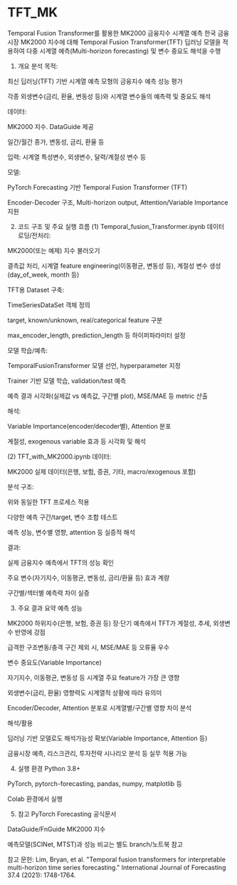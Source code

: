 # TFT_MK

Temporal Fusion Transformer를 활용한 MK2000 금융지수 시계열 예측
한국 금융시장 MK2000 지수에 대해 Temporal Fusion Transformer(TFT) 딥러닝 모델을 적용하여 다중 시계열 예측(Multi-horizon forecasting) 및 변수 중요도 해석을 수행

1. 개요
분석 목적:

최신 딥러닝(TFT) 기반 시계열 예측 모형의 금융지수 예측 성능 평가

각종 외생변수(금리, 환율, 변동성 등)와 시계열 변수들의 예측력 및 중요도 해석

데이터:

MK2000 지수. DataGuide 제공

일간/월간 종가, 변동성, 금리, 환율 등

입력: 시계열 특성변수, 외생변수, 달력/계절성 변수 등

모델:

PyTorch Forecasting 기반 Temporal Fusion Transformer (TFT)

Encoder-Decoder 구조, Multi-horizon output, Attention/Variable Importance 지원

2. 코드 구조 및 주요 실행 흐름
(1) Temporal_fusion_Transformer.ipynb
데이터 로딩/전처리:

MK2000(또는 예제) 지수 불러오기

결측값 처리, 시계열 feature engineering(이동평균, 변동성 등), 계절성 변수 생성(day_of_week, month 등)

TFT용 Dataset 구축:

TimeSeriesDataSet 객체 정의

target, known/unknown, real/categorical feature 구분

max_encoder_length, prediction_length 등 하이퍼파라미터 설정

모델 학습/예측:

TemporalFusionTransformer 모델 선언, hyperparameter 지정

Trainer 기반 모델 학습, validation/test 예측

예측 결과 시각화(실제값 vs 예측값, 구간별 plot), MSE/MAE 등 metric 산출

해석:

Variable Importance(encoder/decoder별), Attention 분포

계절성, exogenous variable 효과 등 시각화 및 해석

(2) TFT_with_MK2000.ipynb
데이터:

MK2000 실제 데이터(은행, 보험, 증권, 기타, macro/exogenous 포함)

분석 구조:

위와 동일한 TFT 프로세스 적용

다양한 예측 구간/target, 변수 조합 테스트

예측 성능, 변수별 영향, attention 등 실증적 해석

결과:

실제 금융지수 예측에서 TFT의 성능 확인

주요 변수(자기지수, 이동평균, 변동성, 금리/환율 등) 효과 계량

구간별/섹터별 예측력 차이 실증

3. 주요 결과 요약
예측 성능

MK2000 하위지수(은행, 보험, 증권 등) 장·단기 예측에서 TFT가 계절성, 추세, 외생변수 반영에 강점

급격한 구조변동/충격 구간 제외 시, MSE/MAE 등 오류율 우수

변수 중요도(Variable Importance)

자기지수, 이동평균, 변동성 등 시계열 주요 feature가 가장 큰 영향

외생변수(금리, 환율) 영향력도 시계열적 상황에 따라 유의미

Encoder/Decoder, Attention 분포로 시계열별/구간별 영향 차이 분석

해석/활용

딥러닝 기반 모델로도 해석가능성 확보(Variable Importance, Attention 등)

금융시장 예측, 리스크관리, 투자전략 시나리오 분석 등 실무 적용 가능

4. 실행 환경
Python 3.8+

PyTorch, pytorch-forecasting, pandas, numpy, matplotlib 등

Colab 환경에서 실행

5. 참고
PyTorch Forecasting 공식문서

DataGuide/FnGuide MK2000 지수

예측모델(SCINet, MTST)과 성능 비교는 별도 branch/노트북 참고

참고 문헌: Lim, Bryan, et al. "Temporal fusion transformers for interpretable multi-horizon time series forecasting." International Journal of Forecasting 37.4 (2021): 1748-1764.
